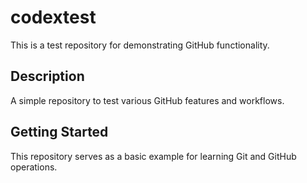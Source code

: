 # codextest

This is a test repository for demonstrating GitHub functionality.

## Description

A simple repository to test various GitHub features and workflows.

## Getting Started

This repository serves as a basic example for learning Git and GitHub operations.
